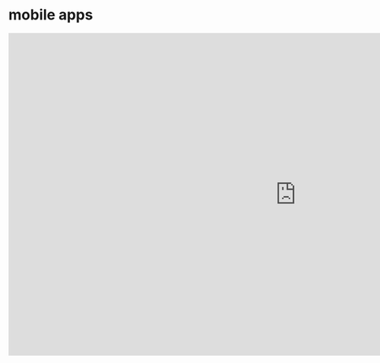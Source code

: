 # mobile apps

<iframe width="1132" height="637" src="https://www.youtube.com/embed/SpZrXa2HcSE" title="Mobile app development" frameborder="0" allow="accelerometer; autoplay; clipboard-write; encrypted-media; gyroscope; picture-in-picture; web-share" referrerpolicy="strict-origin-when-cross-origin" allowfullscreen></iframe>
